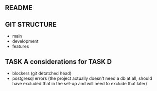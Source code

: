## README

## GIT STRUCTURE
- main
- development
- features

## TASK A considerations for TASK D 
- blockers (git detatched head)
- postgresql errors (the project actually doesn't need a db at all, should have excluded that in the set-up and will need to exclude that later)